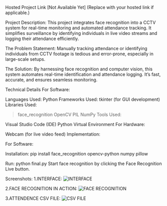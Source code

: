 Hosted Project Link
[Not Available Yet] (Replace with your hosted link if applicable.)

Project Description:
This project integrates face recognition into a CCTV system for real-time monitoring and automated attendance tracking. It simplifies surveillance by identifying individuals in live video streams and logging their attendance efficiently.

The Problem Statement:
Manually tracking attendance or identifying individuals from CCTV footage is tedious and error-prone, especially in large-scale setups.

The Solution:
By harnessing face recognition and computer vision, this system automates real-time identification and attendance logging. It’s fast, accurate, and ensures seamless monitoring.

Technical Details
For Software:

Languages Used: Python
Frameworks Used: tkinter (for GUI development)
Libraries Used:
>face_recognition
>OpenCV
>PIL
>NumPy
Tools Used:

Visual Studio Code (IDE)
Python Virtual Environment
For Hardware:

Webcam (for live video feed)
Implementation:

For Software:

Installation:
pip install face_recognition opencv-python numpy pillow

Run:
python final.py
Start face recognition by clicking the Face Recognition Live button.

Screenshots:
1.INTERFACE:
![INTERFACE](https://github.com/user-attachments/assets/1a9d7b78-f3a0-4399-a2cd-df27b8c7d147)

2.FACE RECOGNITION IN ACTION:
![FACE RECOGNITION](https://github.com/user-attachments/assets/ca1944fe-72af-4fdb-9627-3dd2c9d1f8fb)

3.ATTENDENCE CSV FILE:
![CSV FILE](https://github.com/user-attachments/assets/87350d04-0664-407e-bd69-3afcb5842745)



